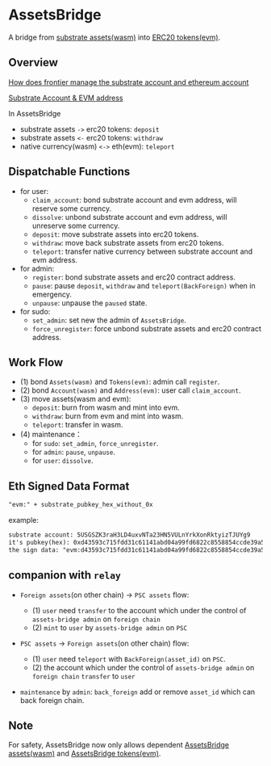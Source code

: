 # AssetsBridge
A bridge from [substrate assets(wasm)](../assets) into [ERC20 tokens(evm)](../../contracts/AssetsBridgeErc20.sol).

## Overview

 [How does frontier manage the substrate account and ethereum account](https://github.com/chainx-org/chainx-technical-archive/blob/main/ZhaoJianBing/substrate_account_and_ethereum_account.md)
 
 [Substrate Account & EVM address](https://iconosphereio.medium.com/substrate-evm-address-39bfa92f875c)

In AssetsBridge
- substrate assets `->` erc20 tokens: `deposit`
- substrate assets `<-` erc20 tokens: `withdraw`
- native currency(wasm) `<->` eth(evm): `teleport`

## Dispatchable Functions
- for user:
  - `claim_account`: bond substrate account and evm address, will reserve some currency.
  - `dissolve`: unbond substrate account and evm address, will unreserve some currency.
  - `deposit`: move substrate assets into erc20 tokens.
  - `withdraw`: move back substrate assets from erc20 tokens.
  - `teleport`: transfer native currency between substrate account and evm address.
- for admin:
  - `register`: bond substrate assets and erc20 contract address.
  - `pause`: pause `deposit`, `withdraw` and `teleport(BackForeign)` when in emergency.
  - `unpause`: unpause the `paused` state.
- for sudo:
  - `set_admin`: set new the admin of `AssetsBridge`.
  - `force_unregister`: force unbond substrate assets and erc20 contract address.

## Work Flow

- (1) bond `Assets(wasm)` and `Tokens(evm)`: admin call `register`.
- (2) bond `Account(wasm)` and `Address(evm)`: user call `claim_account`.
- (3) move assets(wasm and evm):
  - `deposit`: burn from wasm and mint into evm.
  - `withdraw`: burn from evm and mint into wasm.
  - `teleport`: transfer in wasm.
- (4) maintenance：
  - for `sudo`: `set_admin`, `force_unregister`.
  - for `admin`: `pause`, `unpause`.
  - for `user`: `dissolve`.

## Eth Signed Data Format

```txt
"evm:" + substrate_pubkey_hex_without_0x
```
example:

```txt
substrate account: 5USGSZK3raH3LD4uxvNTa23HN5VULnYrkXonRktyizTJUYg9
it's pubkey(hex): 0xd43593c715fdd31c61141abd04a99fd6822c8558854ccde39a5684e7a56da27d
the sign data: "evm:d43593c715fdd31c61141abd04a99fd6822c8558854ccde39a5684e7a56da27d"
```

## companion with `relay`
- `Foreign assets`(on other chain) -> `PSC assets` flow:
  - (1) `user` need `transfer` to the account which under the control of `assets-bridge admin` on `foreign chain`
  - (2) `mint` to `user` by `assets-bridge admin` on `PSC`

- `PSC assets` -> `Foreign assets`(on other chain) flow:
  - (1) `user` need `teleport` with `BackForeign(asset_id)` on `PSC`. 
  - (2) the account which under the control of `assets-bridge admin` on `foreign chain` `transfer` to `user`

- `maintenance` by `admin`: `back_foreign` add or remove `asset_id` which can back foreign chain.
## Note

For safety, AssetsBridge now only allows dependent 
[AssetsBridge assets(wasm)](../assets) and 
[AssetsBridge tokens(evm)](../../contracts/AssetsBridgeErc20.sol).
